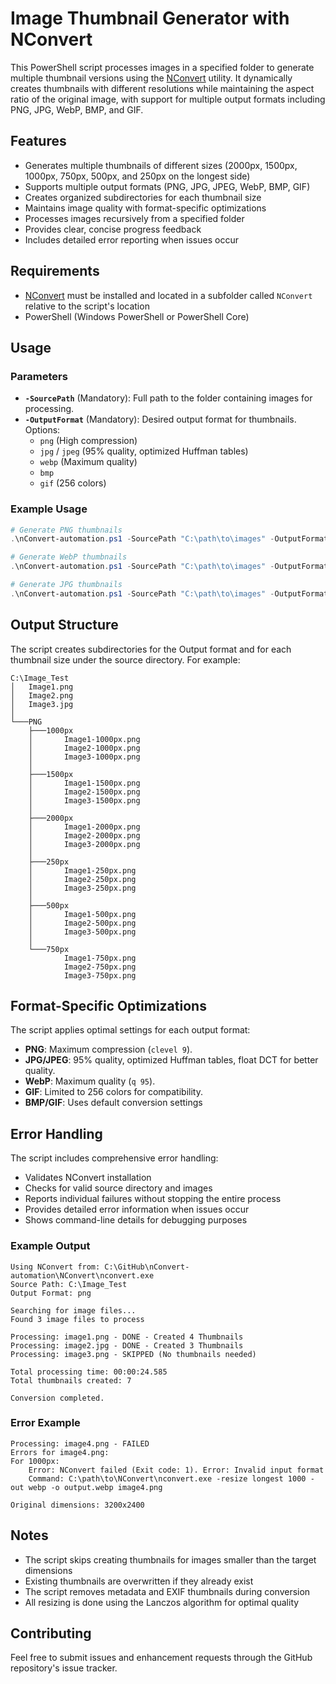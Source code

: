 # Image Thumbnail Generator with NConvert

This PowerShell script processes images in a specified folder to generate multiple thumbnail versions using the [NConvert](https://www.xnview.com/en/nconvert/) utility. It dynamically creates thumbnails with different resolutions while maintaining the aspect ratio of the original image, with support for multiple output formats including PNG, JPG, WebP, BMP, and GIF.

## Features
- Generates multiple thumbnails of different sizes (2000px, 1500px, 1000px, 750px, 500px, and 250px on the longest side)
- Supports multiple output formats (PNG, JPG, JPEG, WebP, BMP, GIF)
- Creates organized subdirectories for each thumbnail size
- Maintains image quality with format-specific optimizations
- Processes images recursively from a specified folder
- Provides clear, concise progress feedback
- Includes detailed error reporting when issues occur

## Requirements
- [NConvert](https://www.xnview.com/en/nconvert/) must be installed and located in a subfolder called `NConvert` relative to the script's location
- PowerShell (Windows PowerShell or PowerShell Core)

## Usage

### Parameters
- **`-SourcePath`** (Mandatory): Full path to the folder containing images for processing.
- **`-OutputFormat`** (Mandatory): Desired output format for thumbnails. Options:
  - `png` (High compression)
  - `jpg` / `jpeg` (95% quality, optimized Huffman tables)
  - `webp` (Maximum quality)
  - `bmp`
  - `gif` (256 colors)

### Example Usage

```powershell
# Generate PNG thumbnails
.\nConvert-automation.ps1 -SourcePath "C:\path\to\images" -OutputFormat "png"

# Generate WebP thumbnails
.\nConvert-automation.ps1 -SourcePath "C:\path\to\images" -OutputFormat "webp"

# Generate JPG thumbnails
.\nConvert-automation.ps1 -SourcePath "C:\path\to\images" -OutputFormat "jpg"
```

## Output Structure

The script creates subdirectories for the Output format and for each thumbnail size under the source directory. For example:
```
C:\Image_Test
│   Image1.png
│   Image2.png
│   Image3.jpg
│
└───PNG
    ├───1000px
    │       Image1-1000px.png
    │       Image2-1000px.png
    │       Image3-1000px.png
    │
    ├───1500px
    │       Image1-1500px.png
    │       Image2-1500px.png
    │       Image3-1500px.png
    │
    ├───2000px
    │       Image1-2000px.png
    │       Image2-2000px.png
    │       Image3-2000px.png
    │
    ├───250px
    │       Image1-250px.png
    │       Image2-250px.png
    │       Image3-250px.png
    │
    ├───500px
    │       Image1-500px.png
    │       Image2-500px.png
    │       Image3-500px.png
    │
    └───750px
            Image1-750px.png
            Image2-750px.png
            Image3-750px.png
```

## Format-Specific Optimizations

The script applies optimal settings for each output format:
- **PNG**: Maximum compression (`clevel 9`).
- **JPG/JPEG**: 95% quality, optimized Huffman tables, float DCT for better quality.
- **WebP**: Maximum quality (`q 95`).
- **GIF**: Limited to 256 colors for compatibility.
- **BMP/GIF**: Uses default conversion settings

## Error Handling

The script includes comprehensive error handling:
- Validates NConvert installation
- Checks for valid source directory and images
- Reports individual failures without stopping the entire process
- Provides detailed error information when issues occur
- Shows command-line details for debugging purposes

### Example Output

```
Using NConvert from: C:\GitHub\nConvert-automation\NConvert\nconvert.exe
Source Path: C:\Image_Test
Output Format: png

Searching for image files...
Found 3 image files to process

Processing: image1.png - DONE - Created 4 Thumbnails
Processing: image2.jpg - DONE - Created 3 Thumbnails
Processing: image3.png - SKIPPED (No thumbnails needed)

Total processing time: 00:00:24.585
Total thumbnails created: 7

Conversion completed.
```

### Error Example

```
Processing: image4.png - FAILED
Errors for image4.png:
For 1000px:
    Error: NConvert failed (Exit code: 1). Error: Invalid input format
    Command: C:\path\to\NConvert\nconvert.exe -resize longest 1000 -out webp -o output.webp image4.png

Original dimensions: 3200x2400
```

## Notes
- The script skips creating thumbnails for images smaller than the target dimensions
- Existing thumbnails are overwritten if they already exist
- The script removes metadata and EXIF thumbnails during conversion
- All resizing is done using the Lanczos algorithm for optimal quality

## Contributing
Feel free to submit issues and enhancement requests through the GitHub repository's issue tracker.